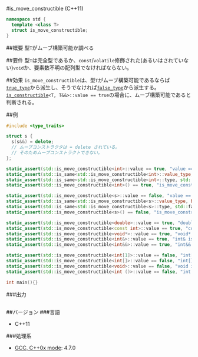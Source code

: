 #is_move_constructible (C++11)
```cpp
namespace std {
  template <class T>
  struct is_move_constructible;
}
```

##概要
型`T`がムーブ構築可能か調べる


##要件
型`T`は完全型であるか、`const`/`volatile`修飾された(あるいはされていない)`void`か、要素数不明の配列型でなければならない。


##効果
`is_move_constructible`は、型`T`がムーブ構築可能であるならば[`true_type`](./integral_constant-true_type-false_type.md)から派生し、そうでなければ[`false_type`](./integral_constant-true_type-false_type.md)から派生する。 
[`is_constructible`](./is_constructible.md)`<T, T&&>::value == true`の場合に、ムーブ構築可能であると判断される。


##例
```cpp
#include <type_traits>

struct s {
  s(s&&) = delete;
  // ムーブコンストラクタは = delete されている。
  // そのためムーブコンストラクトできない。
};

static_assert(std::is_move_constructible<int>::value == true, "value == true, int is move constructible");
static_assert(std::is_same<std::is_move_constructible<int>::value_type, bool>::value, "value_type == bool");
static_assert(std::is_same<std::is_move_constructible<int>::type, std::true_type>::value, "type == true_type");
static_assert(std::is_move_constructible<int>() == true, "is_move_constructible<int>() == true");

static_assert(std::is_move_constructible<s>::value == false, "value == false, s is not move constructible");
static_assert(std::is_same<std::is_move_constructible<s>::value_type, bool>::value, "value_type == bool");
static_assert(std::is_same<std::is_move_constructible<s>::type, std::false_type>::value, "type == false_type");
static_assert(std::is_move_constructible<s>() == false, "is_move_constructible<s>() == false");

static_assert(std::is_move_constructible<double>::value == true, "double is move constructible");
static_assert(std::is_move_constructible<const int>::value == true, "const int is move constructible");
static_assert(std::is_move_constructible<void*>::value == true, "void* is move constructible");
static_assert(std::is_move_constructible<int&>::value == true, "int& is move constructible");
static_assert(std::is_move_constructible<int&&>::value == true, "int&& is move constructible");

static_assert(std::is_move_constructible<int[1]>::value == false, "int[1] is not move constructible");
static_assert(std::is_move_constructible<int[]>::value == false, "int[] is not move constructible");
static_assert(std::is_move_constructible<void>::value == false, "void is not move constructible");
static_assert(std::is_move_constructible<int ()>::value == false, "int () is not move constructible");

int main(){}
```

###出力
```
```

##バージョン
###言語
- C++11

###処理系
- [GCC, C++0x mode](/implementation.md#gcc): 4.7.0

